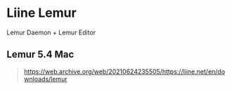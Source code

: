 # Liine Lemur

Lemur Daemon + Lemur Editor

## Lemur 5.4 Mac

> https://web.archive.org/web/20210624235505/https://liine.net/en/downloads/lemur

